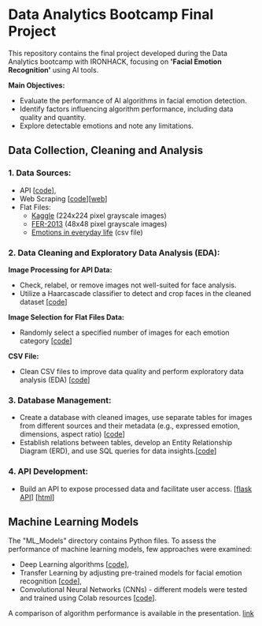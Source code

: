 # Data Analytics Bootcamp Final Project
This repository contains the final project developed during the Data Analytics bootcamp with IRONHACK, focusing on **'Facial Emotion Recognition'** using AI tools.

**Main Objectives:**
- Evaluate the performance of AI algorithms in facial emotion detection. 
- Identify factors influencing algorithm performance, including data quality and quantity.
- Explore detectable emotions and note any limitations.

        
## Data Collection, Cleaning and Analysis
### 1. Data Sources:
- API [[code](https://github.com/Beata2307/Facial_emotion_recognition_project/blob/main/Python_Data_Processing/API_connection.ipynb)],
- Web Scraping [[code](https://github.com/Beata2307/Facial_emotion_recognition_project/blob/main/Python_Data_Processing/web_scrapping.ipynb)][[web](https://imotions.com/blog/learning/research-fundamentals/facial-action-coding-system/)]
- Flat Files:
  - [Kaggle](https://www.kaggle.com/datasets/sudarshanvaidya/random-images-for-face-emotion-recognition?select=anger) (224x224 pixel grayscale images)
  - [FER-2013](https://www.kaggle.com/datasets/msambare/fer2013?select=train) (48x48 pixel grayscale images)
  - [Emotions in everyday life](https://www.ncbi.nlm.nih.gov/pmc/articles/PMC4689475/#:~:text=The%20most%20frequent%20emotion%20was,negative%20emotions%20simultaneously%20relatively%20frequently) (csv file)

### 2. Data Cleaning and Exploratory Data Analysis (EDA):
**Image Processing for API Data:**
- Check, relabel, or remove images not well-suited for face analysis.
- Utilize a Haarcascade classifier to detect and crop faces in the cleaned dataset [[code](https://github.com/Beata2307/Facial_emotion_recognition_project/blob/main/Python_Data_Processing/Extract_faces_from_images.ipynb)]

**Image Selection for Flat Files Data:**
- Randomly select a specified number of images for each emotion category [[code](https://github.com/Beata2307/Facial_emotion_recognition_project/blob/main/Python_Data_Processing/Extract_faces_from_images.ipynb)]

**CSV File:**
- Clean CSV files to improve data quality and perform exploratory data analysis (EDA) [[code](https://github.com/Beata2307/Facial_emotion_recognition_project/blob/main/Python_Data_Processing/EDA.ipynb)]

### 3. Database Management:
- Create a database with cleaned images, use separate tables for images from different sources and their metadata (e.g., expressed emotion, dimensions, aspect ratio) [[code](https://github.com/Beata2307/Facial_emotion_recognition_project/blob/main/Python_Data_Processing/Images_to_DataFrames.ipynb)]
- Establish relations between tables, develop an Entity Relationship Diagram (ERD), and use SQL queries for data insights.[[code](https://github.com/Beata2307/Facial_emotion_recognition_project/blob/main/SQL/final_project_DB.sql)]

### 4. API Development:
- Build an API to expose processed data and facilitate user access. [[flask API](https://github.com/Beata2307/Facial_emotion_recognition_project/blob/main/Python_Data_Processing/Flask_API.py)]
[[html](https://github.com/Beata2307/Facial_emotion_recognition_project/blob/main/Python_Data_Processing/templates/index.html)]

## Machine Learning Models
The "ML_Models" directory contains Python files. To assess the performance of machine learning models, few approaches were examined:
- Deep Learning algorithms [[code](https://github.com/Beata2307/Facial_emotion_recognition_project/blob/main/ML_models/Deep_Learning.ipynb)],
- Transfer Learning by adjusting pre-trained models for facial emotion recognition [[code](https://github.com/Beata2307/Facial_emotion_recognition_project/blob/main/ML_models/Pre_trained_model.ipynb)],
- Convolutional Neural Networks (CNNs) - different models were tested and trained using Colab resources [[code](https://github.com/Beata2307/Facial_emotion_recognition_project/blob/main/ML_models/CNN_models_test.ipynb)].

A comparison of algorithm performance is available in the presentation. [link](https://github.com/Beata2307/Facial_emotion_recognition_project/blob/main/Facial_emotion_recognition.pdf)
